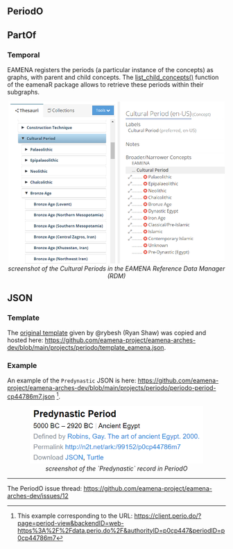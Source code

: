 ## PeriodO

## PartOf

### Temporal

EAMENA registers the periods (a particular instance of the concepts) as graphs, with parent and child concepts. The [list_child_concepts()](https://eamena-project.github.io/eamenaR/doc/list_child_concepts) function of the eamenaR package allows to retrieve these periods within their subgraphs.

<p align="center">
  <img alt="img-name" src="../../www/rdm-culturalperiods.png" width="500">
  <br>
    <em>screenshot of the Cultural Periods in the EAMENA Reference Data Manager (RDM)</em>
</p>


## JSON

### Template

The [original template](https://gist.github.com/rybesh/9f64c127ad8eeb69619896f22064bb0e#file-example-dataset-json) given by @rybesh (Ryan Shaw) was copied and hosted here: https://github.com/eamena-project/eamena-arches-dev/blob/main/projects/periodo/template_eamena.json.

### Example

An example of the `Predynastic` JSON is here: https://github.com/eamena-project/eamena-arches-dev/blob/main/projects/periodo/periodo-period-cp44786m7.json [^1].

<p align="center">
  <img alt="img-name" src="../../www/periodo-json-template-predynastic.png" width="400">
  <br>
    <em>screenshot of the `Predynastic` record in PeriodO</em>
</p>

---

The PeriodO issue thread: https://github.com/eamena-project/eamena-arches-dev/issues/12

[^1]: This example corresponding to the URL: https://client.perio.do/?page=period-view&backendID=web-https%3A%2F%2Fdata.perio.do%2F&authorityID=p0cp447&periodID=p0cp44786m7
